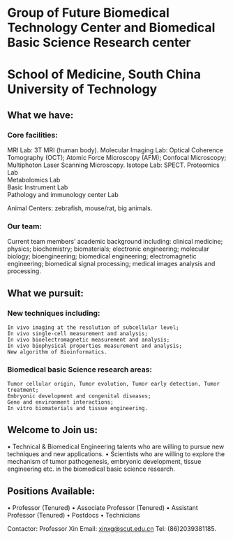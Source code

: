 # Group of Future Biomedical Technology Center and Biomedical Basic Science Research center

# School of Medicine, South China University of Technology

## What we have:
### Core facilities:
MRI Lab: 
   3T MRI (human body).
Molecular Imaging Lab: 
   Optical Coherence Tomography (OCT);
   Atomic Force Microscopy (AFM);
   Confocal Microscopy;
   Multiphoton Laser Scanning Microscopy. 
Isotope Lab: 
   SPECT. 
Proteomics Lab  
Metabolomics Lab  
Basic Instrument Lab  
Pathology and immunology center Lab

Animal Centers: zebrafish, mouse/rat, big animals.

### Our team:
Current team members’ academic background including: 
   clinical medicine;
   physics;
   biochemistry; 
   biomaterials; 
   electronic engineering; 
   molecular biology; 
   bioengineering; 
   biomedical engineering; 
   electromagnetic engineering; 
   biomedical signal processing; 
   medical images analysis and processing.

## What we pursuit:
### New techniques including: 
    In vivo imaging at the resolution of subcellular level;
    In vivo single-cell measurement and analysis;
    In vivo bioelectromagnetic measurement and analysis;
    In vivo biophysical properties measurement and analysis;
    New algorithm of Bioinformatics. 
### Biomedical basic Science research areas: 
    Tumor cellular origin, Tumor evolution, Tumor early detection, Tumor treatment;
    Embryonic development and congenital diseases;
    Gene and environment interactions;
    In vitro biomaterials and tissue engineering.

## Welcome to Join us:
   •	Technical & Biomedical Engineering talents who are willing to pursue new techniques and new applications.
   •	Scientists who are willing to explore the mechanism of tumor pathogenesis, embryonic development, tissue engineering etc. in the biomedical basic science research.

## Positions Available:  
   •	Professor (Tenured)
   •	Associate Professor (Tenured)
   •	Assistant Professor (Tenured)
   •	Postdocs
   •	Technicians

Contactor: Professor Xin
Email: xinxg@scut.edu.cn
Tel: (86)2039381185.
